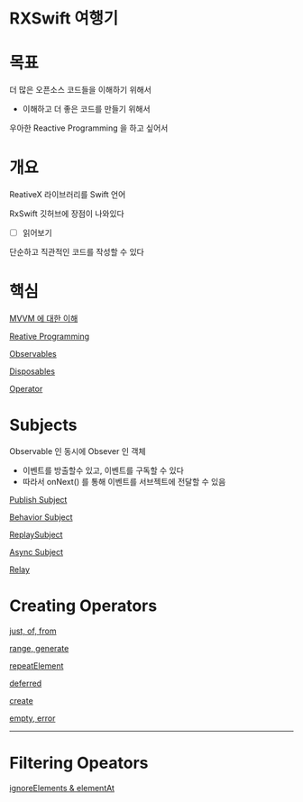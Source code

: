 # RXSwift 여행기

# 목표

더 많은 오픈소스 코드들을 이해하기 위해서

- 이해하고 더 좋은 코드를 만들기 위해서

우아한 Reactive Programming 을 하고 싶어서

# 개요

ReativeX 라이브러리를 Swift 언어

RxSwift 깃허브에 장점이 나와있다

- [ ]  읽어보기

단순하고 직관적인 코드를 작성할 수 있다

# 핵심

[MVVM 에 대한 이해](https://www.notion.so/MVVM-7fb2a2a7886e41b3ba8ca5bdf2738bfa)

[Reative Programming](https://www.notion.so/Reative-Programming-0b94307622924a0e98626d0ff6d9cfe1)

[Observables](https://www.notion.so/Observables-fcd8997df6fc427190819cc0cdc1d555)

[Disposables](https://www.notion.so/Disposables-fb22bc9ab4414883a39e0a4c2b163c75)

[Operator](https://www.notion.so/Operator-660d0f67e7f04bdeaf0ec4e28a094f48)

# Subjects

Observable 인 동시에 Obsever 인 객체

- 이벤트를 방출할수 있고, 이벤트를 구독할 수 있다
- 따라서 onNext() 를 통해 이벤트를 서브젝트에 전달할 수 있음

[Publish Subject](https://www.notion.so/Publish-Subject-28e73236c36247f7bbbefd93b551e7d5)

[Behavior Subject](https://www.notion.so/Behavior-Subject-b4010ca7bbe443d9a7fcbf18d566ee6e)

[ReplaySubject](https://www.notion.so/ReplaySubject-eec3896bd58c452ab548425347bd6cdb)

[Async Subject](https://www.notion.so/Async-Subject-c37a4ab34b1241e2bca5faa54dcb2136)

[Relay](https://www.notion.so/Relay-5f458cacf49a4b799bf4f524000f1e7e)

# Creating Operators

[just, of, from](https://www.notion.so/just-of-from-5d95b7ffe5964ea58b5aa7877225279b)

[range, generate](https://www.notion.so/range-generate-7518bfb7cf654ddca866936ed9d32d12)

[repeatElement](https://www.notion.so/repeatElement-e84b53a3fba24561991607e67f29bfd7)

[deferred](https://www.notion.so/deferred-feaf09e2137c47c8995577cebedf7766)

[create ](https://www.notion.so/create-945df8ca56ec47da8641ec731da43b8b)

[empty, error](https://www.notion.so/empty-error-b721f8db034b42e0b939c8ffe24628dd)

---

# Filtering Opeators

[ignoreElements & elementAt](https://www.notion.so/ignoreElements-elementAt-c8cdb29138da42f6ae66085713087665)